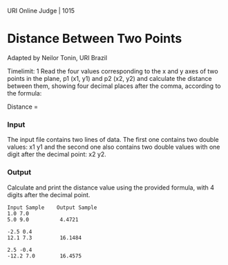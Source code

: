 URI Online Judge | 1015
# Distance Between Two Points
Adapted by Neilor Tonin, URI  Brazil

Timelimit: 1
Read the four values corresponding to the x and y axes of two points in the plane, p1 (x1, y1) and p2 (x2, y2) and calculate the distance between them, showing four decimal places after the comma, according to the formula:

Distance = 

### Input
The input file contains two lines of data. The first one contains two double values: x1 y1 and the second one also contains two double values with one digit after the decimal point: x2 y2.

### Output
Calculate and print the distance value using the provided formula, with 4 digits after the decimal point.
```
Input Sample	Output Sample
1.0 7.0
5.0 9.0          4.4721

-2.5 0.4
12.1 7.3         16.1484

2.5 -0.4
-12.2 7.0        16.4575
```